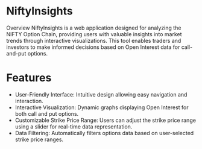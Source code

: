 # NiftyInsights

Overview
NiftyInsights is a web application designed for analyzing the NIFTY Option Chain, providing users with valuable insights into market trends through interactive visualizations. 
This tool enables traders and investors to make informed decisions based on Open Interest data for call-and-put options.

# Features

* User-Friendly Interface: Intuitive design allowing easy navigation and interaction.
* Interactive Visualization: Dynamic graphs displaying Open Interest for both call and put options.
* Customizable Strike Price Range: Users can adjust the strike price range using a slider for real-time data representation.
* Data Filtering: Automatically filters options data based on user-selected strike price ranges.

